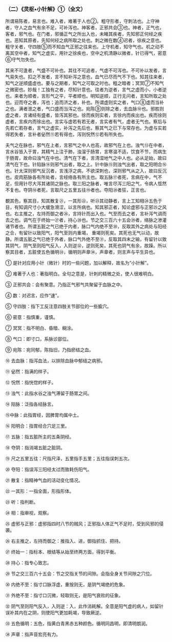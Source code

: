### （二）《灵枢•小针解》①（全文）

所谓易陈者，易言也。难入者，难著于人也②。粗守形者，守刺法也。上守神者，守人之血气有余不足，可补泻也。神客者，正邪共会③也。神者，正气也，客者，邪气也。在门者，邪循正气之所出入也，未睹其疾者，先知邪正何经之疾也。恶知其原者，先知何经之病所取之处也。刺之微在数④迟者，徐疾之意也。粗守关者，守四肢⑤而不知血气正邪之往来也。上守机者，知守气也。机之动不离其空中者，知气之虚实，用针之徐疾也，空中之机清静以微者，针已得气，密意⑥守气勿失也。

其来不可逢者，气盛不可补也。其往不可追者，气虚不可泻也。不可补以发者，言气易失也。扣之不发者，言不知补泻之意也，血气已尽而气不下也。知其往来者，知气之逆顺盛虚也。要与之期者，知气之可取之时也。粗之暗者；冥冥⑦不知气之微密也。妙哉！工独有之者，尽知针意也。往者为逆者，言气之虚而小，小者逆也。来者为顺者，言形气之平，平者顺也。明知逆顺，正行无问者，言知所取之处也。迎而夺之者，泻也；追而济之者，补也。所谓虚则实之者，气口⑧虚而当补之也。满者泄之者，气口盛而当泻之也。宛陈⑨则除之者，去血脉⑩也。邪胜则虚之者，言诸经有盛者，皆泻其邪也。徐而疾则实者，言徐内而疾出也。疾而徐则虚者，言疾内而徐出也。言实与虚若有若无者，言实者有气，虚者无气也。察后与先若亡若存者，言气之虚实，补泻之先后也，察其气之已下与常存也。为虚与实若得若失者，言补者佖然⑪若有得也，泻则怳然⑫若有所失也。

夫气之在脉也，邪气在上者，言邪气之中人也高，故邪气在上也。浊气⑬在中者，言水谷皆入于胃，其精气上注于肺，浊溜于肠胃，言寒温不适，饮食不节，而病生于肠胃，故命曰浊气在中也。清气在下者，言清湿地气之中人也。必从足始，故曰清气在下也。针陷脉⑭则邪气出者，取之上。针中脉⑮则浊气出者，取之阳明合⑯也。针太深则邪气反沉者，言浅浮之病，不欲深刺也，深则邪气从之入，故曰反沉也。皮肉筋脉各有所处者，言经络各有所主也。取五脉⑰者死，言病在中，气不足，但用针尽大泻其诸阴之脉也。取三阳之脉者，唯言尽泻三阳之气，令病人恇然不复也。夺阴⑱者死，言取尺之五里五往⑲者也。夺阳⑳者狂，正言也。

覩其色，察其目，知其散复㉑，一其形㉒，听㉓其动静者，言上工知相㉔五色于目，有知调尺寸小大缓急滑涩，以言所病也。知其邪正者，知论虚邪与正邪㉕之风也。右主推之，左持而御之者㉖，言持针而出入也。气至而去之者，言补泻气调而去之也。调气在于终始一㉗者，持心㉘也。节之交三百六十五会㉙者，络脉之渗灌诸节者也。所谓五脏之气已绝于内者，脉口气内绝不至㉚，反取其外之病处与阳经之合，有留针以致阳气，阳气至则内重竭，
重竭则死矣。其死也无气以动，故静。所谓五脏之气已绝于外者，脉口气外绝不至㉛，反取其四末之输，有留针以致其阴气，阴气至则阳气反入，入则逆㉜，逆则死矣，其死也阴气有余，故躁。所以察其目者，五脏使五色循明㉝，循明则声章㉞，声章者，则言声与平生异也。

① 是针对应用小针（微针）时的一些问题，加以解释，故名为“小针解”。

② 难著于人也：著指明白。全句之意是，针刺的精微之处，使人很难明白。

③ 正邪共会：会有聚意。乃指正气邪气共聚留于血脉之中。

④ 数：对迟言，应作“速”。

⑤ 守四肢：指下工反注意四肢关节部位的一些腧穴。

⑥ 密意：指慎重，谨慎。

⑦ 冥冥：指不明白、昏暗、糊涂。

⑧ 气口：即寸口，系脉诊部位。

⑨ 宛陈：宛同郁，陈指旧，乃指瘀结之血。

⑩ 去血脉：指泻血法，以排除血脉中郁结之病邪。

⑪ 佖然：指满的样子。

⑫ 怳然：指恍惚的样子。

⑬ 浊气：此指水谷之浊气滞留于肠胃之间。

⑭ 陷脉：泛指各经脉言。

⑮中脉：此指胃经，因脾胃均属中土。

⑯ 阳明合：指胃经合穴足三里。

⑰ 五脉：指五脏所主的五条阴经。

⑱ 夺阴：指消竭五脏之脏阴。

⑲ 尺之五里五往：尺指尺泽，五里指手五里；五往指误刺五次。

⑳ 夺阳：指误泻三阳经太过而致耗伤阳气。

㉑ 散复：指精神气血的活动变化情况。

㉒ 一其形：一指全面，形指形体。

㉓ 听：指判断。

㉔ 相：指审视，观察。

㉕ 虚邪与正邪：虚邪指四时八节的贼风；正邪指人体正气不足时，受到风邪的侵袭。

㉖ 右主推之，左持而御之：推指入、进，御指抓住、把持。

㉗ 终始一：指标本、根结等从始至终两方面，得到平衡。

㉘ 持心：指专心致志。

㉙ 节之交三百六十五会：节之交指关节的间隙。会指全身关节间隙之穴位。

㉚ 内绝不至：指寸口脉浮虚，重按则无，是阴气竭绝的危象。

㉛ 外绝不至：指寸口沉微，轻取则无，是阳气衰败的征象。

㉜ 阴气至则阳气反入，入则逆：入，此作消耗解。全意是阳气虚的病人，如留针误补其内在之阴，则使阳气更加耗竭，导致厥逆。

㉝ 五色循明：五色，指黄白青黑赤五种颜色。循明同昌明，即清明朗润。

㉞ 声章：指声音宏亮有力。
